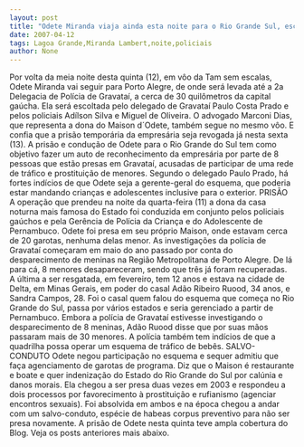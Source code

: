 ```yaml
---
layout: post
title: "Odete Miranda viaja ainda esta noite para o Rio Grande Sul, escoltada por policiais gaúchos"
date: 2007-04-12
tags: Lagoa Grande,Miranda Lambert,noite,policiais
author: None
---
```

Por volta da meia noite desta quinta (12), em vôo da Tam sem escalas, Odete Miranda vai seguir para Porto Alegre, de onde será levada até a 2a Delegacia de Polícia de Gravataí, a cerca de 30 quilômetros da capital gaúcha.
Ela será escoltada pelo delegado de Gravataí Paulo Costa Prado e pelos policiais Adílson Silva e Miguel de Oliveira.
O advogado Marconi Dias, que representa a dona do Maison d´Odete, também segue no mesmo vôo. E confia que a prisão temporária da empresária seja revogada&nbsp;já nesta sexta (13).
A prisão e condução de Odete para o Rio Grande do Sul tem como objetivo fazer um auto de reconhecimento da empresária por parte de 8 pessoas que estão presas em Gravataí, acusadas de participar de uma rede de tráfico e prostituição de menores.
Segundo o delegado Paulo Prado, há fortes indícios de que Odete seja a gerente-geral do esquema, que poderia estar mandando crianças e adolescentes inclusive para o exterior.
PRISÃO
A operação que prendeu na noite da quarta-feira (11) a dona da casa noturna mais famosa do Estado foi conduzida em conjunto pelos policiais gaúchos e pela Gerência de Polícia da Criança e do Adolescente de Pernambuco.
Odete foi presa em seu próprio Maison, onde estavam cerca de 20 garotas, nenhuma delas menor.
As investigações da polícia de Gravataí começaram em maio do ano passado por conta do desparecimento de meninas na Região Metropolitana de Porto Alegre.
De lá para cá, 8 menores desapareceram, sendo que três já foram recuperadas.
A última a ser resgatada, em fevereiro, tem 12 anos e estava na cidade de Delta, em Minas Gerais, em poder do casal Adão Ribeiro Ruood, 34 anos, e Sandra Campos, 28.
Foi o casal quem falou do esquema que começa no Rio Grande do Sul, passa por vários estados e seria gerenciado a partir de Pernambuco.
Embora a polícia de Gravataí estivesse investigando o desparecimento de 8 meninas, Adão Ruood disse que por suas mãos passaram mais de 30 menores.
A polícia também tem indícios de que a quadrilha possa operar um esquema de tráfico de bebês.
SALVO-CONDUTO
Odete negou participação no esquema e sequer admitiu que faça agenciamento de garotas de programa.
Diz que o Maison é restaurante e boate e quer indenização do Estado do Rio Grande do Sul por calúnia e danos morais.
Ela chegou a ser presa duas vezes em 2003 e respondeu a dois processos por favorecimento à prostituição e rufianismo (agenciar encontros sexuais).
Foi absolvida em ambos e&nbsp;na época&nbsp;chegou a andar com um salvo-conduto, espécie de habeas corpus preventivo para não ser presa novamente.
A&nbsp;prisão de Odete nesta quinta&nbsp;teve ampla cobertura do Blog. Veja os posts anteriores mais abaixo. 